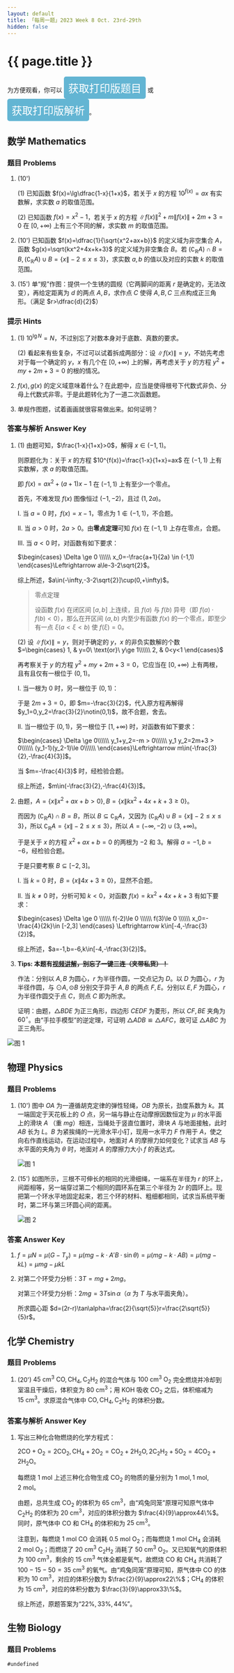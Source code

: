 ```yaml
---
layout: default
title: 「每周一题」2023 Week 8 Oct. 23rd-29th
hidden: false
---
```


# {{ page.title }}

为方便观看，你可以
<button onclick="window.location.href='https:\/\/robinlee19.lanzout.com\/ifzZ51d4jq4d'" style="background-color:#63B5D3; color:#ffffff; font-size:24px; border-radius:5px; border:0px solid; padding:8px 10px">获取打印版题目</button> 或
<button onclick="window.location.href='https:\/\/robinlee19.lanzout.com\/izSdU1d5242d'" style="background-color:#63B5D3; color:#ffffff; font-size:24px; border-radius:5px; border:0px solid; padding:8px 10px">获取打印版解析</button>。

## 数学 Mathematics

### 题目 Problems

1. (10')
   
   (1) 已知函数 $f(x)=\lg\dfrac{1-x}{1+x}$，若关于 $x$ 的方程 $10^{f(x)}=ax$ 有实数解，求实数 $a$ 的取值范围。
   
   (2) 已知函数 $f(x)=x^2-1$，若关于 $x$ 的方程 $\|f(x)\|^2+m\|f(x)\|+2m+3=0$ 在 $[0,+\infty)$ 上有三个不同的解，求实数 $m$ 的取值范围。

2. (10') 已知函数 $f(x)=\dfrac{1}{\sqrt{x^2+ax+b}}$ 的定义域为非空集合 $A$，函数 $g(x)=\sqrt{kx^2+4x+k+3}$ 的定义域为非空集合 $B$。若 $(\complement_\mathbb{R}A)\cap B=B,(\complement_\mathbb{R}A)\cup B=\lbrace x\|-2\le x\le 3\rbrace$，求实数 $a,b$ 的值以及对应的实数 $k$ 的取值范围。
   
3. (15') 单“规”作图：提供一个生锈的圆规（它两脚间的距离 $r$ 是确定的，无法改变），再给定距离为 $d$ 的两点 $A,B$，求作点 $C$ 使得 $A,B,C$ 三点构成正三角形。（满足 $r>\dfrac{d}{2}$）

### 提示 Hints

1. (1) $10^{\lg{N}}=N$，不过别忘了对数本身对于底数、真数的要求。

   (2) 看起来有些复杂，不过可以试着拆成两部分：设 $\|f(x)\|=y$，不妨先考虑对于每一个确定的 $y$，$x$ 有几个在 $[0,+\infty)$ 上的解，再考虑关于 $y$ 的方程 $y^2+my+2m+3=0$ 的根的情况。

2. $f(x),g(x)$ 的定义域意味着什么？在此题中，应当是使得根号下代数式非负、分母上代数式非零。于是此题转化为了一道二次函数题。

3. 单规作图题，试着画画就很容易做出来。如何证明？

### 答案与解析 Answer Key

1. (1) 由题可知，$\frac{1-x}{1+x}>0$，解得 $x\in(-1,1)$。

   则原题化为：关于 $x$ 的方程 $10^{f(x)}=\frac{1-x}{1+x}=ax$ 在 $(-1,1)$ 上有实数解，求 $a$ 的取值范围。

   即 $f(x)=ax^2+(a+1)x-1$ 在 $(-1,1)$ 上有至少一个零点。

   首先，不难发现 $f(x)$ 图像恒过 $(-1,-2)$，且过 $(1,2a)$。

   I. 当 $a=0$ 时，$f(x)=x-1$，零点为 $1\notin(-1,1)$，不合题。

   II. 当 $a>0$ 时，$2a>0$。由**零点定理**可知 $f(x)$ 在 $(-1,1)$ 上存在零点，合题。

   III. 当 $a<0$ 时，对函数有如下要求：

   $\begin{cases}
      \Delta \ge 0 \\\\\\
      x_0=-\frac{a+1}{2a} \in (-1,1)
   \end{cases}\Leftrightarrow a\le-3-2\sqrt{2}$。

   综上所述，$a\in(-\infty,-3-2\sqrt{2}]\cup(0,+\infty)$。

   > 零点定理
   > 
   > 设函数 $f(x)$ 在闭区间 $[a,b]$ 上连续，且 $f(a)$ 与 $f(b)$ 异号（即 $f(a)\cdot f(b)<0$），那么在开区间 $(a,b)$ 内至少有函数 $f(x)$ 的一个零点，即至少有一点 $\xi(a<\xi<b)$ 使 $f(\xi)=0$。

   (2) 设 $\|f(x)\|=y$，则对于确定的 $y$，$x$ 的非负实数解的个数 $=\begin{cases}
      1, & y=0\ \text{or}\ y\ge 1\\\\\\
      2, & 0<y<1
   \end{cases}$

   再考察关于 $y$ 的方程 $y^2+my+2m+3=0$，它应当在 $[0,+\infty)$ 上有两根，且有且仅有一根位于 $(0,1)$。

   I. 当一根为 $0$ 时，另一根位于 $(0,1)$：

   于是 $2m+3=0$，即 $m=-\frac{3}{2}$，代入原方程再解得 $y_1=0,y_2=\frac{3}{2}\notin(0,1)$，故不合题，舍去。

   II. 当一根位于 $(0,1)$，另一根位于 $[1,+\infty)$ 时，对函数有如下要求：

   $\begin{cases}
      \Delta \ge 0\\\\\\
      y_1+y_2=-m > 0\\\\\\
      y_1 y_2=2m+3 > 0\\\\\\
      (y_1-1)(y_2-1)\le 0\\\\\\
   \end{cases}\Leftrightarrow m\in(-\frac{3}{2},-\frac{4}{3}]$。

   当 $m=-\frac{4}{3}$ 时，经检验合题。

   综上所述，$m\in(-\frac{3}{2},-\frac{4}{3}]$。

2. 由题，$A=\lbrace x\|x^2+ax+b>0\rbrace,B=\lbrace x\|kx^2+4x+k+3\ge 0\rbrace$。

   而因为 $(\complement_\mathbb{R}A)\cap B=B$，所以 $B \subseteq \complement_\mathbb{R}A$，又因为 $(\complement_\mathbb{R}A)\cup B=\lbrace x\|-2\le x\le 3\rbrace$，所以 $\complement_\mathbb{R}A=\lbrace x\|-2\le x\le 3\rbrace$，所以 $A=(-\infty,-2)\cup(3,+\infty)$。

   于是关于 $x$ 的方程 $x^2+ax+b=0$ 的两根为 $-2$ 和 $3$。解得 $a=-1,b=-6$，经检验合题。

   于是只要考察 $B\subseteq [-2,3]$。

   I. 当 $k=0$ 时，$B=\lbrace x\|4x+3\ge 0 \rbrace$，显然不合题。

   II. 当 $k\neq 0$ 时，分析可知 $k<0$，对函数 $f(x)=kx^2+4x+k+3$ 有如下要求：

   $\begin{cases}
      \Delta \ge 0 \\\\\\
      f(-2)\le 0 \\\\\\
      f(3)\le 0 \\\\\\
      x_0=-\frac{4}{2k}\in [-2,3]
   \end{cases} \Leftrightarrow k\in[-4,-\frac{3}{2}]$。

   综上所述，$a=-1,b=-6,k\in[-4,-\frac{3}{2}]$。

3. **Tips: 本题有[视频讲解](https://www.bilibili.com/video/BV1ay4y1w7yP/?share_source=copy_web&vd_source=b22f39d6e6720522e3d885955457b2fb)<strike>，别忘了一键三连（夹带私货）！</strike>**

   作法：分别以 $A,B$ 为圆心，$r$ 为半径作圆，一交点记为 $D$。以 $D$ 为圆心，$r$ 为半径作圆，与 $\odot{A},\odot{B}$ 分别交于异于 $A,B$ 的两点 $F,E$。分别以 $E,F$ 为圆心，$r$ 为半径作圆交于点 $C$，则点 $C$ 即为所求。

   证明：由题，$\triangle{BDE}$ 为正三角形，四边形 $CEDF$ 为菱形，所以 $CF,BE$ 夹角为 $60^{\circ}$。由“手拉手模型”的逆定理，可证明 $\triangle{ADB}≌\triangle{AFC}$，故可证 $\triangle{ABC}$ 为正三角形。

![图 1](./img/wad_2023_w8_mth_pic1.png)

## 物理 Physics

### 题目 Problems

1. (10') 图中 $OA$ 为一遵循胡克定律的弹性轻绳，$OB$ 为原长，劲度系数为 $k$。其一端固定于天花板上的 $O$ 点，另一端与静止在动摩擦因数恒定为 $\mu$ 的水平面上的滑块 $A$ （重 $mg$）相连，当绳处于竖直位置时，滑块 $A$ 与地面接触，此时 $AB$ 长为 $L$。$B$ 为紧挨绳的一光滑水平小钉，现用一水平力 $F$ 作用于 $A$，使之向右作直线运动，在运动过程中，地面对 $A$ 的摩擦力如何变化？试求当 $AB$ 与水平面的夹角为 $\theta$ 时，地面对 $A$ 的摩擦力大小 $f$ 的表达式。

   ![图 1](./img/wad_2023_w8_phy_pic1.png)

2. (15') 如图所示，三根不可伸长的相同的光滑细绳，一端系在半径为 $r$ 的环上，间距相等，另一端穿过第二个相同的圆环系在第三个半径为 $2r$ 的圆环上。现把第一个环水平地固定起来，若三个环的材料、粗细都相同，试求当系统平衡时，第二环与第三环圆心间的距离。

   ![图 2](./img/wad_2023_w8_phy_pic2.png)

### 答案 Answer Key

1. $f=\mu N=\mu(G-T_y)=\mu(mg-k\cdot A'B\cdot \sin \theta)=\mu(mg-k\cdot AB)=\mu (mg-kL)=\mu mg-\mu kL$

2. 对第二个环受力分析：$3T=mg+2mg$。
   
   对第三个环受力分析：$2mg=3T\sin\alpha$（$\alpha$ 为 $T$ 与水平面夹角）。

   所求圆心距 $d=(2r-r)\tan\alpha=\frac{2}{\sqrt{5}}r=\frac{2\sqrt{5}}{5}r$。

## 化学 Chemistry

### 题目 Problems

1. (20') $45\ \text{cm}^3\ \text{CO},\text{CH}_4,\text{C}_2\text{H}_2$ 的混合气体与 $100\ \text{cm}^3\ \text{O}_2$ 完全燃烧并冷却到室温且干燥后，体积变为 $80\ \text{cm}^3$；用 $\text{KOH}$ 吸收 $\text{CO}_2$ 之后，体积缩减为 $15\ \text{cm}^3$。求原混合气体中 $\text{CO},\text{CH}_4,\text{C}_2\text{H}_2$ 的体积分数。

### 答案与解析 Answer Key

1. 写出三种化合物燃烧的化学方程式：

   $2\text{CO}+\text{O}_2=2\text{CO}_2,\text{CH}_4+2\text{O}_2=\text{CO}_2+2\text{H}_2\text{O},2\text{C}_2\text{H}_2+5\text{O}_2=4\text{CO}_2+2\text{H}_2\text{O}$。

   每燃烧 $1\ \text{mol}$ 上述三种化合物生成 $\text{CO}_2$ 的物质的量分别为 $1\ \text{mol},1\ \text{mol},2\ \text{mol}$。

   由题，总共生成 $\text{CO}_2$ 的体积为 $65\ \text{cm}^3$，由“鸡兔同笼”原理可知原气体中 $\text{C}_2\text{H}_2$ 的体积为 $20\ \text{cm}^3$，对应的体积分数为 $\frac{4}{9}\approx44\%$。同时，原气体中 $\text{CO}$ 和 $\text{CH}_4$ 的体积和为 $25\ \text{cm}^3$。

   注意到，每燃烧 $1\ \text{mol}\ \text{CO}$ 会消耗 $0.5\ \text{mol}\ \text{O}_2$；而每燃烧 $1\ \text{mol}\ \text{CH}_4$ 会消耗 $2\ \text{mol}\ \text{O}_2$；而燃烧了 $20\ \text{cm}^3\ \text{C}_2\text{H}_2$ 消耗了 $50\ \text{cm}^3\ \text{O}_2$。又已知氧气的原体积为 $100 \ \text{cm}^3$，剩余的 $15 \ \text{cm}^3$ 气体全都是氧气，故燃烧 $\text{CO}$ 和 $\text{CH}_4$ 共消耗了 $100-15-50=35\ \text{cm}^3$ 的氧气。由“鸡兔同笼”原理可知，原气体中 $\text{CO}$ 的体积为 $10\ \text{cm}^3$，对应的体积分数为 $\frac{2}{9}\approx22\%$；$\text{CH}_4$ 的体积为 $15\ \text{cm}^3$，对应的体积分数为 $\frac{3}{9}\approx33\%$。

   综上所述，原题答案为“$22\%,33\%,44\%$”。

## 生物 Biology

### 题目 Problems

`#undefined`